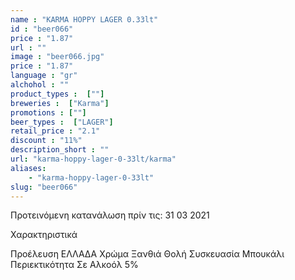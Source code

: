 ```yaml
---
name : "KARMA HOPPY LAGER 0.33lt"
id : "beer066"
price : "1.87"
url : ""
image : "beer066.jpg"
price : "1.87"
language : "gr"
alchohol : ""
product_types :  [""]
breweries :  ["Karma"]
promotions : [""]
beer_types :  ["LAGER"]
retail_price : "2.1"
discount : "11%"
description_short : ""
url: "karma-hoppy-lager-0-33lt/karma"
aliases: 
    - "karma-hoppy-lager-0-33lt"
slug: "beer066"
---
```


Προτεινόμενη κατανάλωση πρίν τις: 31 03 2021

Χαρακτηριστικά

Προέλευση
ΕΛΛΑΔΑ
Χρώμα
Ξανθιά Θολή
Συσκευασία
Μπουκάλι
Περιεκτικότητα Σε Αλκοόλ
5%